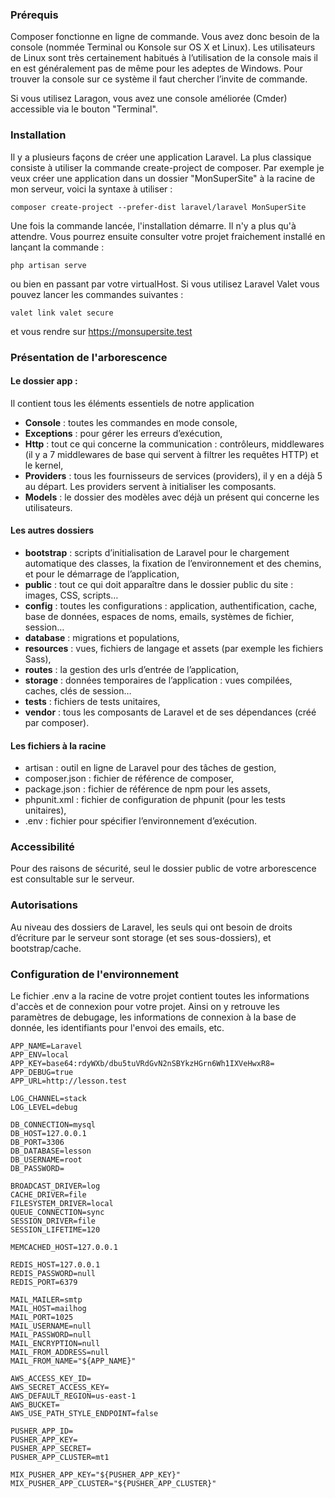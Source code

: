 ### Prérequis

Composer fonctionne en ligne de commande. Vous avez donc besoin de la console (nommée Terminal ou Konsole sur OS X et Linux). Les utilisateurs de Linux sont très certainement habitués à l’utilisation de la console mais il en est généralement pas de même pour les adeptes de Windows. Pour trouver la console sur ce système il faut chercher l’invite de commande.

Si vous utilisez Laragon, vous avez une console améliorée (Cmder) accessible via le bouton "Terminal".

### Installation

Il y a plusieurs façons de créer une application Laravel. La plus classique consiste à utiliser la commande create-project de composer. Par exemple je veux créer une application dans un dossier "MonSuperSite" à la racine de mon serveur, voici la syntaxe à utiliser :

`composer create-project --prefer-dist laravel/laravel MonSuperSite`

Une fois la commande lancée, l'installation démarre. Il n'y a plus qu'à attendre. Vous pourrez ensuite consulter votre projet fraichement installé en lançant la commande :

`php artisan serve`

ou bien en passant par votre virtualHost. Si vous utilisez Laravel Valet vous pouvez lancer les commandes suivantes :

`valet link
valet secure`

et vous rendre sur https://monsupersite.test

### Présentation de l'arborescence

#### Le dossier app :

Il contient tous les éléments essentiels de notre application

- **Console** : toutes les commandes en mode console,
- **Exceptions** : pour gérer les erreurs d’exécution,
- **Http** : tout ce qui concerne la communication : contrôleurs, middlewares (il y a 7 middlewares de base qui servent à filtrer les requêtes HTTP) et le kernel,
- **Providers** : tous les fournisseurs de services (providers), il y en a déjà 5 au départ. Les providers servent à initialiser les composants.
- **Models** : le dossier des modèles avec déjà un présent qui concerne les utilisateurs.

#### Les autres dossiers

- **bootstrap** : scripts d’initialisation de Laravel pour le chargement automatique des classes, la fixation de l’environnement et des chemins, et pour le démarrage de l’application,
- **public** : tout ce qui doit apparaître dans le dossier public du site : images, CSS, scripts…
- **config** : toutes les configurations : application, authentification, cache, base de données, espaces de noms, emails, systèmes de fichier, session…
- **database** : migrations et populations,
- **resources** : vues, fichiers de langage et assets (par exemple les fichiers Sass),
- **routes** : la gestion des urls d’entrée de l’application,
- **storage** : données temporaires de l’application : vues compilées, caches, clés de session…
- **tests** : fichiers de tests unitaires,
- **vendor** : tous les composants de Laravel et de ses dépendances (créé par composer).

#### Les fichiers à la racine

- artisan : outil en ligne de Laravel pour des tâches de gestion,
- composer.json : fichier de référence de composer,
- package.json : fichier de référence de npm pour les assets,
- phpunit.xml : fichier de configuration de phpunit (pour les tests unitaires),
- .env : fichier pour spécifier l’environnement d’exécution.

### Accessibilité

Pour des raisons de sécurité, seul le dossier public de votre arborescence est consultable sur le serveur. 

### Autorisations

Au niveau des dossiers de Laravel, les seuls qui ont besoin de droits d’écriture par le serveur sont storage (et ses sous-dossiers), et bootstrap/cache.


### Configuration de l'environnement

Le fichier .env a la racine de votre projet contient toutes les informations d'accès et de connexion pour votre projet. Ainsi on y retrouve les paramètres de debugage, les informations de connexion à la base de donnée, les identifiants pour l'envoi des emails, etc.

```dotenv
APP_NAME=Laravel
APP_ENV=local
APP_KEY=base64:rdyWXb/dbu5tuVRdGvN2nSBYkzHGrn6Wh1IXVeHwxR8=
APP_DEBUG=true
APP_URL=http://lesson.test

LOG_CHANNEL=stack
LOG_LEVEL=debug

DB_CONNECTION=mysql
DB_HOST=127.0.0.1
DB_PORT=3306
DB_DATABASE=lesson
DB_USERNAME=root
DB_PASSWORD=

BROADCAST_DRIVER=log
CACHE_DRIVER=file
FILESYSTEM_DRIVER=local
QUEUE_CONNECTION=sync
SESSION_DRIVER=file
SESSION_LIFETIME=120

MEMCACHED_HOST=127.0.0.1

REDIS_HOST=127.0.0.1
REDIS_PASSWORD=null
REDIS_PORT=6379

MAIL_MAILER=smtp
MAIL_HOST=mailhog
MAIL_PORT=1025
MAIL_USERNAME=null
MAIL_PASSWORD=null
MAIL_ENCRYPTION=null
MAIL_FROM_ADDRESS=null
MAIL_FROM_NAME="${APP_NAME}"

AWS_ACCESS_KEY_ID=
AWS_SECRET_ACCESS_KEY=
AWS_DEFAULT_REGION=us-east-1
AWS_BUCKET=
AWS_USE_PATH_STYLE_ENDPOINT=false

PUSHER_APP_ID=
PUSHER_APP_KEY=
PUSHER_APP_SECRET=
PUSHER_APP_CLUSTER=mt1

MIX_PUSHER_APP_KEY="${PUSHER_APP_KEY}"
MIX_PUSHER_APP_CLUSTER="${PUSHER_APP_CLUSTER}"
```

